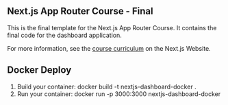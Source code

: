## Next.js App Router Course - Final

This is the final template for the Next.js App Router Course. It contains the final code for the dashboard application.

For more information, see the [course curriculum](https://nextjs.org/learn) on the Next.js Website.

## Docker Deploy

1. Build your container: docker build -t nextjs-dashboard-docker .
2. Run your container: docker run -p 3000:3000 nextjs-dashboard-docker
